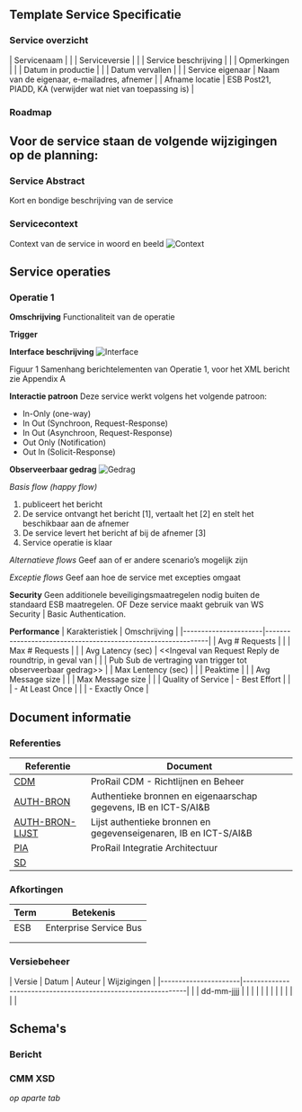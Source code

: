 ## Template Service Specificatie

### Service overzicht
| Servicenaam          |                                                              |
| Serviceversie        |                                                              |
| Service beschrijving |                                                              |
| Opmerkingen          |                                                              |
| Datum in productie   |                                                              |
| Datum vervallen      |                                                              |
| Service eigenaar     | Naam van de eigenaar, e-mailadres, afnemer                   |
| Afname locatie       | ESB Post21, PIADD, KA (verwijder wat niet van toepassing is) |

### Roadmap
Voor de service staan de volgende wijzigingen op de planning:
-

### Service Abstract
Kort en bondige beschrijving van de service

### Servicecontext
Context van de service in woord en beeld
![Context](ServiceScope.drawio)

## Service operaties
### Operatie 1

**Omschrijving**
Functionaliteit van de operatie

**Trigger**

**Interface beschrijving**
![Interface](Berichtstructuur.drawio)

Figuur 1 Samenhang berichtelementen van Operatie 1, voor het XML bericht zie Appendix A

**Interactie patroon**
Deze service werkt volgens het volgende patroon:

- In-Only (one-way)
- In Out (Synchroon, Request-Response)
- In Out (Asynchroon, Request-Response)
- Out Only (Notification)
- Out In (Solicit-Response)

**Observeerbaar gedrag**
![Gedrag](Gedrag.drawio)

*Basis flow (happy flow)*
1. <Aanbieder> publiceert het <berichtnaam> bericht
2. De service ontvangt het bericht [1], vertaalt het [2] en stelt het beschikbaar aan de afnemer
3. De service levert het bericht af bij de afnemer [3]
4. Service operatie is klaar

*Alternatieve flows*
Geef aan of er andere scenario’s mogelijk zijn

*Exceptie flows*
Geef aan hoe de service met excepties omgaat

**Security**
Geen additionele beveiligingsmaatregelen nodig buiten de standaard ESB maatregelen. OF
Deze service maakt gebruik van WS Security | Basic Authentication.

**Performance**
| Karakteristiek       | Omschrijving                                                 |
|----------------------|--------------------------------------------------------------|
| Avg # Requests       |                                                              |
| Max # Requests       |                                                              |
| Avg Latency (sec)    | <<Ingeval van Request Reply de roundtrip, in geval van       |
|                      | Pub Sub de vertraging van trigger tot observeerbaar gedrag>> |
| Max Lentency (sec)   |                                                              |
| Peaktime             |                                                              |
| Avg Message size     |                                                              |
| Max Message size     |                                                              |
| Quality of Service   | - Best Effort                                                |
|                      | - At Least Once                                              |
|                      | - Exactly Once                                               |


## Document informatie
### Referenties

| Referentie           | Document                                                         |
|----------------------|------------------------------------------------------------------|
| [CDM](https://www.example.com)                  | ProRail CDM - Richtlijnen en Beheer                              |
| [AUTH-BRON](https://www.example.com)            | Authentieke bronnen en eigenaarschap gegevens, IB en ICT-S/AI&B  |
| [AUTH-BRON-LIJST](https://www.example.com)      | Lijst authentieke bronnen en gegevenseigenaren, IB en ICT-S/AI&B |
| [PIA](https://www.example.com)                  | ProRail Integratie Architectuur                                  |
| [SD](https://www.example.com)                   |                                                                  |


### Afkortingen
| Term                 | Betekenis                                                    |
|----------------------|--------------------------------------------------------------|
| ESB                  | Enterprise Service Bus                                       |
|                      |                                                              |
|                      |                                                              |           


### Versiebeheer
| Versie  | Datum      | Auteur               | Wijzigingen                           |
|----------------------|--------------------------------------------------------------|
|         | dd-mm-jjjj |                      |                                       |
|         |            |                      |                                       |
|         |            |                      |                                       |


## Schema's
### Bericht <naam>

### CMM XSD
*op aparte tab*

